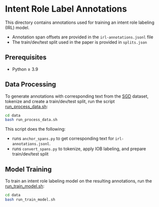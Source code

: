 # Intent Role Label Annotations
This directory contains annotations used for training an intent role labeling (IRL) model.

* Annotation span offsets are provided in the `irl-annotations.jsonl` file
* The train/dev/test split used in the paper is provided in `splits.json`

## Prerequisites
* Python ≥ 3.9

## Data Processing
To generate annotations with corresponding text from the
[SGD](https://github.com/google-research-datasets/dstc8-schema-guided-dialogue)
dataset, tokenize and create a train/dev/test split, run the script [run_process_data.sh](run_process_data.sh):
```bash
cd data
bash run_process_data.sh
```

This script does the following:
* runs `anchor_spans.py` to get corresponding text for `irl-annotations.jsonl`.
* runs `convert_spans.py` to tokenize, apply IOB labeling, and prepare train/dev/test split

## Model Training
To train an intent role labeling model on the resulting annotations, run the [run_train_model.sh](run_train_model.sh):
```bash
cd data
bash run_train_model.sh
```